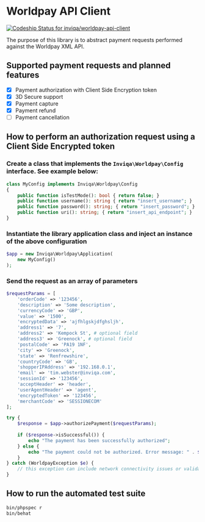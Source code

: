 # Worldpay API Client

[ ![Codeship Status for inviqa/worldpay-api-client](https://app.codeship.com/projects/a13b5690-fe9e-0135-5a6d-462e71abe528/status?branch=master)](https://app.codeship.com/projects/279504)

The purpose of this library is to abstract payment requests performed against the Worldpay XML API.

## Supported payment requests and planned features
- [x] Payment authorization with Client Side Encryption token
- [x] 3D Secure support
- [x] Payment capture
- [x] Payment refund
- [ ] Payment cancellation

## How to perform an authorization request using a Client Side Encrypted token

### Create a class that implements the `Inviqa\Worldpay\Config` interface. See example below:
```php
class MyConfig implements Inviqa\Worldpay\Config
{
    public function isTestMode(): bool { return false; }
    public function username(): string { return "insert_username"; }
    public function password(): string; { return "insert_password"; }
    public function uri(): string; { return "insert_api_endpoint"; }
}
````

### Instantiate the library application class and inject an instance of the above configuration
```php
$app = new Inviqa\Worldpay\Application(
    new MyConfig()
);
```

### Send the request as an array of parameters
```php
$requestParams = [
    'orderCode' => '123456',
    'description' => 'Some description',
    'currencyCode' => 'GBP',
    'value' => '1500',
    'encryptedData' => 'ajfhlgskjdfghsljh',
    'address1' => '7',
    'address2' => 'Kempock St', # optional field
    'address3' => 'Greenock', # optional field
    'postalCode' => 'PA19 1NF',
    'city' => 'Greenock',
    'state' => 'Renfrewshire',
    'countryCode' => 'GB',
    'shopperIPAddress' => '192.168.0.1',
    'email' => 'tim.webster@inviqa.com',
    'sessionId' => '123456',
    'acceptHeader' => 'header',
    'userAgentHeader' => 'agent',
    'encryptedToken' => '123456',
    'merchantCode' => 'SESSIONECOM'
];

try {
    $response = $app->authorizePayment($requestParams);
    
    if ($response->isSuccessful()) {
        echo "The payment has been successfully authorized";
    } else {
        echo "The payment could not be authorized. Error message: " . $response->errorMessage();
    }
} catch (WorldpayException $e) {
    // this exception can include network connectivity issues or validation errors
}
```

## How to run the automated test suite
```bash
bin/phpspec r
bin/behat
```
